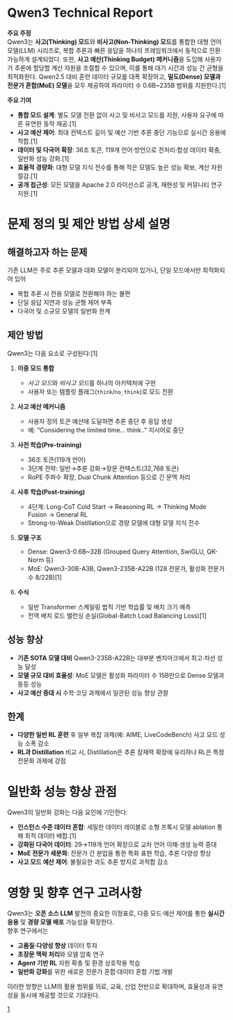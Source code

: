 # Qwen3 Technical Report

**주요 주장**  
Qwen3는 **사고(Thinking) 모드**와 **비사고(Non-Thinking) 모드**를 통합한 대형 언어 모델(LLM) 시리즈로, 복합 추론과 빠른 응답을 하나의 프레임워크에서 동적으로 전환 가능하게 설계되었다. 또한, **사고 예산(Thinking Budget) 메커니즘**을 도입해 사용자가 추론에 할당할 계산 자원을 조절할 수 있으며, 이를 통해 대기 시간과 성능 간 균형을 최적화한다. Qwen2.5 대비 훈련 데이터 규모를 대폭 확장하고, **밀도(Dense) 모델과 전문가 혼합(MoE) 모델**을 모두 제공하여 파라미터 수 0.6B~235B 범위를 지원한다.[1]

**주요 기여**  
- **통합 모드 설계**: 별도 모델 전환 없이 사고 및 비사고 모드를 지원, 사용자 요구에 따른 유연한 동작 제공.[1]
- **사고 예산 제어**: 최대 컨텍스트 길이 및 예산 기반 추론 중단 기능으로 실시간 응용에 적합.[1]
- **데이터 및 다국어 확장**: 36조 토큰, 119개 언어·방언으로 전처리·합성 데이터 확충, 일반화 성능 강화.[1]
- **효율적 경량화**: 대형 모델 지식 전수를 통해 작은 모델도 높은 성능 확보, 계산 자원 절감.[1]
- **공개 접근성**: 모든 모델을 Apache 2.0 라이선스로 공개, 재현성 및 커뮤니티 연구 지원.[1]

# 문제 정의 및 제안 방법 상세 설명

## 해결하고자 하는 문제  
기존 LLM은 주로 추론 모델과 대화 모델이 분리되어 있거나, 단일 모드에서만 최적화되어 있어  
- 복합 추론 시 전용 모델로 전환해야 하는 불편  
- 단일 응답 지연과 성능 균형 제어 부족  
- 다국어 및 소규모 모델의 일반화 한계  

## 제안 방법  
Qwen3는 다음 요소로 구성된다:[1]

1. **이중 모드 통합**  
   - *사고 모드*와 *비사고 모드*를 하나의 아키텍처에 구현  
   - 사용자 또는 템플릿 플래그(`think`/`no_think`)로 모드 전환  

2. **사고 예산 메커니즘**  
   - 사용자 정의 토큰 예산에 도달하면 추론 중단 후 응답 생성  
   - 예: “Considering the limited time... think..” 지시어로 중단  

3. **사전 학습(Pre-training)**  
   - 36조 토큰(119개 언어)  
   - 3단계 전략: 일반→추론 강화→장문 컨텍스트(32,768 토큰)  
   - RoPE 주파수 확장, Dual Chunk Attention 등으로 긴 문맥 처리  

4. **사후 학습(Post-training)**  
   - 4단계: Long-CoT Cold Start → Reasoning RL → Thinking Mode Fusion → General RL  
   - Strong-to-Weak Distillation으로 경량 모델에 대형 모델 지식 전수  

5. **모델 구조**  
   - Dense: Qwen3-0.6B~32B (Grouped Query Attention, SwiGLU, QK-Norm 등)  
   - MoE: Qwen3-30B-A3B, Qwen3-235B-A22B (128 전문가, 활성화 전문가 수 8/22B)[1]

6. **수식**  
   - 일반 Transformer 스케일링 법칙 기반 학습률 및 배치 크기 예측  
   - 전역 배치 로드 밸런싱 손실(Global-Batch Load Balancing Loss)[1]

## 성능 향상  
- **기존 SOTA 모델 대비** Qwen3-235B-A22B는 대부분 벤치마크에서 최고·차선 성능 달성  
- **모델 규모 대비 효율성**: MoE 모델은 활성화 파라미터 수 15B만으로 Dense 모델과 동등 성능  
- **사고 예산 증대 시** 수학·코딩 과제에서 일관된 성능 향상 관찰  

## 한계  
- **다양한 일반 RL 훈련** 후 일부 복잡 과제(예: AIME, LiveCodeBench) 사고 모드 성능 소폭 감소  
- **RL과 Distillation** 비교 시, Distillation은 추론 잠재력 확장에 유리하나 RL은 특정 전문화 과제에 강점  

# 일반화 성능 향상 관점

Qwen3의 일반화 강화는 다음 요인에 기인한다:
- **인스턴스 수준 데이터 혼합**: 세밀한 데이터 레이블로 소형 프록시 모델 ablation 통해 최적 데이터 배합.[1]
- **강화된 다국어 데이터**: 29→119개 언어 확장으로 교차 언어 이해·생성 능력 증대  
- **MoE 전문가 세분화**: 전문가 간 분업을 통한 특화 표현 학습, 추론 다양성 향상  
- **사고 모드 예산 제어**: 불필요한 과도 추론 방지로 과적합 감소  

# 영향 및 향후 연구 고려사항

Qwen3는 **오픈 소스 LLM** 발전의 중요한 이정표로, 다중 모드·예산 제어를 통한 **실시간 응용** 및 **경량 모델 배포** 가능성을 확장한다.  
향후 연구에서는  
- **고품질·다양성 향상** 데이터 투자  
- **초장문 맥락 처리**와 모델 압축 연구  
- **Agent 기반 RL** 자원 확충 및 환경 상호작용 학습  
- **일반화 강화**를 위한 새로운 전문가 혼합·데이터 혼합 기법 개발  

이러한 방향은 LLM의 활용 범위를 의료, 교육, 산업 전반으로 확대하며, 효율성과 유연성을 동시에 제공할 것으로 기대된다.

[1](https://ppl-ai-file-upload.s3.amazonaws.com/web/direct-files/attachments/65988149/9adde115-3fd2-4860-b1d8-304f80a3ce18/2505.09388v1.pdf)
